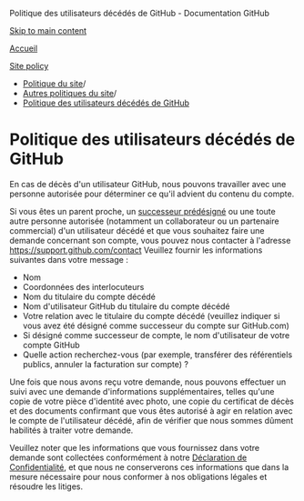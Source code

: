 Politique des utilisateurs décédés de GitHub - Documentation GitHub

[Skip to main content](#main-content)

[Accueil](/fr)

[Site policy](/fr/site-policy)

* [Politique du site](/fr/site-policy)/
* [Autres politiques du site](/fr/site-policy/other-site-policies)/
* [Politique des utilisateurs décédés de GitHub](/fr/site-policy/other-site-policies/github-deceased-user-policy)

Politique des utilisateurs décédés de GitHub
==========

En cas de décès d'un utilisateur GitHub, nous pouvons travailler avec une personne autorisée pour déterminer ce qu'il advient du contenu du compte.

Si vous êtes un parent proche, un [successeur prédésigné](/fr/account-and-profile/setting-up-and-managing-your-personal-account-on-github/managing-access-to-your-personal-repositories/maintaining-ownership-continuity-of-your-personal-accounts-repositories) ou une toute autre personne autorisée (notamment un collaborateur ou un partenaire commercial) d'un utilisateur décédé et que vous souhaitez faire une demande concernant son compte, vous pouvez nous contacter à l'adresse <https://support.github.com/contact> Veuillez fournir les informations suivantes dans votre message :

* Nom
* Coordonnées des interlocuteurs
* Nom du titulaire du compte décédé
* Nom d'utilisateur GitHub du titulaire du compte décédé
* Votre relation avec le titulaire du compte décédé (veuillez indiquer si vous avez été désigné comme successeur du compte sur GitHub.com)
* Si désigné comme successeur de compte, le nom d'utilisateur de votre compte GitHub
* Quelle action recherchez-vous (par exemple, transférer des référentiels publics, annuler la facturation sur compte) ?

Une fois que nous avons reçu votre demande, nous pouvons effectuer un suivi avec une demande d'informations supplémentaires, telles qu'une copie de votre pièce d'identité avec photo, une copie du certificat de décès et des documents confirmant que vous êtes autorisé à agir en relation avec le compte de l'utilisateur décédé, afin de vérifier que nous sommes dûment habilités à traiter votre demande.

Veuillez noter que les informations que vous fournissez dans votre demande sont collectées conformément à notre [Déclaration de Confidentialité](/fr/site-policy/privacy-policies/github-privacy-statement), et que nous ne conserverons ces informations que dans la mesure nécessaire pour nous conformer à nos obligations légales et résoudre les litiges.
